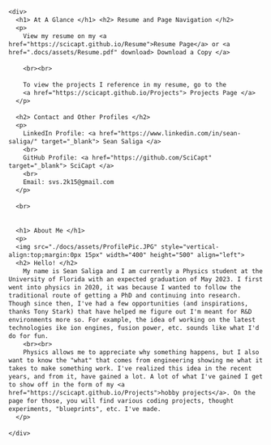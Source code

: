 <html>
  <head>
    <link rel="icon" href="./docs/assets/Atom2.JPG">
  </head>
  
  <body>
    
    <div>
      <h1> At A Glance </h1> <h2> Resume and Page Navigation </h2>
      <p>
        View my resume on my <a href="https://scicapt.github.io/Resume">Resume Page</a> or <a href=".docs/assets/Resume.pdf" download> Download a Copy </a>
        
        <br><br>
        
        To view the projects I reference in my resume, go to the 
        <a href="https://scicapt.github.io/Projects"> Projects Page </a>
      </p>
      
      <h2> Contact and Other Profiles </h2>
      <p>
        LinkedIn Profile: <a href="https://www.linkedin.com/in/sean-saliga/" target="_blank"> Sean Saliga </a>
        <br>
        GitHub Profile: <a href="https://github.com/SciCapt" target="_blank"> SciCapt </a>
        <br>
        Email: svs.2k15@gmail.com
      </p>        
    
      <br>
    

      <h1> About Me </h1>
      <p>
      <img src="./docs/assets/ProfilePic.JPG" style="vertical-align:top;margin:0px 15px" width="400" height="500" align="left">
      <h2> Hello! </h2>
        My name is Sean Saliga and I am currently a Physics student at the University of Florida with an expected graduation of May 2023. I first went into physics in 2020, it was because I wanted to follow the traditional route of getting a PhD and continuing into research. Though since then, I've had a few opportunities (and inspirations, thanks Tony Stark) that have helped me figure out I'm meant for R&D environments more so. For example, the idea of working on the latest technologies ike ion engines, fusion power, etc. sounds like what I'd do for fun.
        <br><br>
        Physics allows me to appreciate why something happens, but I also want to know the "what" that comes from engineering showing me what it takes to make something work. I've realized this idea in the recent years, and from it, have gained a lot. A lot of what I've gained I get to show off in the form of my <a href="https://scicapt.github.io/Projects">hobby projects</a>. On the page for those, you will find various coding projects, thought experiments, "blueprints", etc. I've made. 
      </p>
        
    </div>
    
  </body>
</html>
